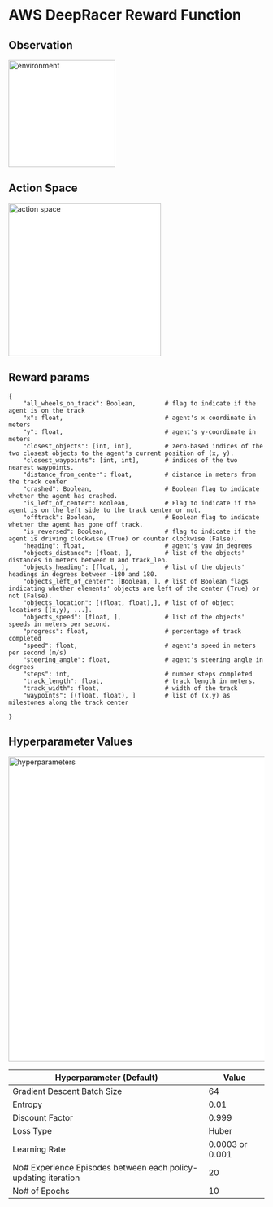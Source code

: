 # AWS DeepRacer Reward Function

## Observation
<img src="./imgs/agent_environment.png" alt="environment" width="210"
    style="background-color:white"/>

## Action Space

<img src="./imgs/action_space.png" alt="action space" width="300"
    style="background-color:white"/>

## Reward params
    {
        "all_wheels_on_track": Boolean,        # flag to indicate if the agent is on the track
        "x": float,                            # agent's x-coordinate in meters
        "y": float,                            # agent's y-coordinate in meters
        "closest_objects": [int, int],         # zero-based indices of the two closest objects to the agent's current position of (x, y).
        "closest_waypoints": [int, int],       # indices of the two nearest waypoints.
        "distance_from_center": float,         # distance in meters from the track center 
        "crashed": Boolean,                    # Boolean flag to indicate whether the agent has crashed.
        "is_left_of_center": Boolean,          # Flag to indicate if the agent is on the left side to the track center or not. 
        "offtrack": Boolean,                   # Boolean flag to indicate whether the agent has gone off track.
        "is_reversed": Boolean,                # flag to indicate if the agent is driving clockwise (True) or counter clockwise (False).
        "heading": float,                      # agent's yaw in degrees
        "objects_distance": [float, ],         # list of the objects' distances in meters between 0 and track_len.
        "objects_heading": [float, ],          # list of the objects' headings in degrees between -180 and 180.
        "objects_left_of_center": [Boolean, ], # list of Boolean flags indicating whether elements' objects are left of the center (True) or not (False).
        "objects_location": [(float, float),], # list of of object locations [(x,y), ...].
        "objects_speed": [float, ],            # list of the objects' speeds in meters per second.
        "progress": float,                     # percentage of track completed
        "speed": float,                        # agent's speed in meters per second (m/s)
        "steering_angle": float,               # agent's steering angle in degrees
        "steps": int,                          # number steps completed
        "track_length": float,                 # track length in meters.
        "track_width": float,                  # width of the track
        "waypoints": [(float, float), ]        # list of (x,y) as milestones along the track center

    }

## Hyperparameter Values

<img src="./imgs/hyperparams_description.png" alt="hyperparameters" width="600"
    style="background-color:white"/>

| Hyperparameter (Default)                                       | Value |
|----------------------------------------------------------------|-------|
| Gradient Descent Batch Size                                    | 64    |
| Entropy                                                        | 0.01  |
| Discount Factor                                                | 0.999 |
| Loss Type                                                      | Huber |
| Learning Rate                                                  | 0.0003 or 0.001|
| No# Experience Episodes between each policy-updating iteration | 20    |
| No# of Epochs                                                  | 10    |
